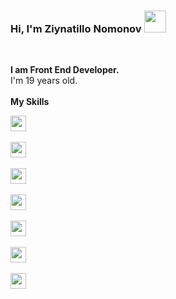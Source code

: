 ### Hi, I'm Ziynatillo Nomonov  <img src="https://media.giphy.com/media/hvRJCLFzcasrR4ia7z/giphy.gif" width="35px" >
<br />

<b>I am Front End Developer. </b> 
<br />
I'm 19 years old.
<br />
<br />
<b> My Skills </b>
<br />
<code>
<img src="https://user-images.githubusercontent.com/99414057/169002515-a7c3280e-84e2-4dd7-a9bc-e73ab5a0713c.png" height="25px" >
</code> &nbsp;
<code>
<img src="https://pngset.com/images/css3-logo-css-logo-background-symbol-text-first-aid-tabletop-transparent-png-1301426.png" height="25px" >
</code> &nbsp;
<code>
<img src="https://www.pngkit.com/png/detail/377-3771972_sass.png" height="25px" >
</code> &nbsp;
<code>
<img src="https://upload.wikimedia.org/wikipedia/commons/thumb/b/b2/Bootstrap_logo.svg/512px-Bootstrap_logo.svg.png" height="25px" >
</code> &nbsp;
<code>
<img src="https://upload.wikimedia.org/wikipedia/commons/thumb/6/6a/JavaScript-logo.png/800px-JavaScript-logo.png" height="25px" >
</code> &nbsp;
<code>
<img src="https://forwww.com/wp-content/uploads/2017/03/jquery-icon.png" height="25px" >
</code> &nbsp;
<code>
<img src="https://cdn.freebiesupply.com/logos/large/2x/react-1-logo-png-transparent.png" height="25px" >
</code> &nbsp;
